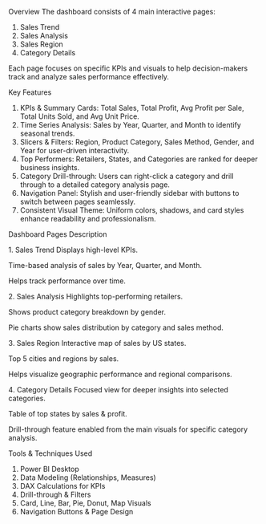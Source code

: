 Overview
The dashboard consists of 4 main interactive pages:

1. Sales Trend
2. Sales Analysis
3. Sales Region
4. Category Details

Each page focuses on specific KPIs and visuals to help decision-makers track and analyze sales performance effectively.

Key Features

1. KPIs & Summary Cards: Total Sales, Total Profit, Avg Profit per Sale, Total Units Sold, and Avg Unit Price.
2. Time Series Analysis: Sales by Year, Quarter, and Month to identify seasonal trends.
3. Slicers & Filters: Region, Product Category, Sales Method, Gender, and Year for user-driven interactivity.
4. Top Performers: Retailers, States, and Categories are ranked for deeper business insights.
5. Category Drill-through: Users can right-click a category and drill through to a detailed category analysis page.
6. Navigation Panel: Stylish and user-friendly sidebar with buttons to switch between pages seamlessly.
7. Consistent Visual Theme: Uniform colors, shadows, and card styles enhance readability and professionalism.

Dashboard Pages Description

1️. Sales Trend
Displays high-level KPIs.

Time-based analysis of sales by Year, Quarter, and Month.

Helps track performance over time.

2️. Sales Analysis
Highlights top-performing retailers.

Shows product category breakdown by gender.

Pie charts show sales distribution by category and sales method.

3️. Sales Region
Interactive map of sales by US states.

Top 5 cities and regions by sales.

Helps visualize geographic performance and regional comparisons.

4️. Category Details
Focused view for deeper insights into selected categories.

Table of top states by sales & profit.

Drill-through feature enabled from the main visuals for specific category analysis.


Tools & Techniques Used

1. Power BI Desktop
2. Data Modeling (Relationships, Measures)
3. DAX Calculations for KPIs
4. Drill-through & Filters
5. Card, Line, Bar, Pie, Donut, Map Visuals
6. Navigation Buttons & Page Design

